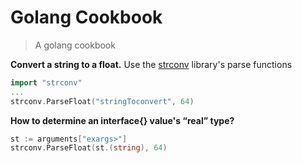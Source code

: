Golang Cookbook
===============
> A golang cookbook 

**Convert a string to a float.**
Use the [strconv](http://golang.org/pkg/strconv/#ParseFloat) library's parse functions
```go
import "strconv"
...
strconv.ParseFloat("stringToconvert", 64)
```
**How to determine an interface{} value's “real” type?**
```go
st := arguments["exargs>"]
strconv.ParseFloat(st.(string), 64)
```

